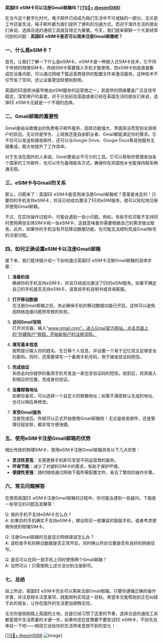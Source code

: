 **英国EE eSIM卡可以注册Gmail邮箱吗？[[TG💪+ @esim1088](https://t.me/s/esim1088)]**

在当今这个数字化时代，电子邮件已经成为我们生活中不可或缺的一部分。无论是工作还是生活，电子邮件都为我们提供了便利的沟通方式。而对于海外生活的朋友们来说，选择合适的通信工具就显得尤为重要。今天，我们就来聊聊一个大家经常问到的问题：**英国EE eSIM卡是否可以用来注册Gmail邮箱呢？**

### 一、什么是eSIM卡？

首先，让我们了解一下什么是eSIM卡。eSIM卡是一种嵌入式SIM卡技术，它不同于传统的物理SIM卡。传统SIM卡需要插入手机才能使用，而eSIM卡则是直接集成在设备内部，可以通过网络下载运营商提供的配置文件来激活服务。这种技术不仅节省了空间，还让设备更加轻便和耐用。

英国的EE是欧洲最早推出eSIM服务的运营商之一，其提供的网络覆盖广泛且信号稳定，深受用户的喜爱。对于计划前往英国或者已经在英国生活的朋友们来说，选择EE eSIM卡无疑是一个不错的选择。

### 二、Gmail邮箱的重要性

Gmail是由谷歌推出的免费电子邮件服务，因其功能强大、界面简洁而受到全球用户的欢迎。无论你是学生、上班族还是自由职业者，Gmail都能满足你的需求。它不仅可以发送和接收邮件，还可以与Google Drive、Google Docs等其他服务无缝集成，极大地提升了工作效率。

对于生活在国外的人来说，Gmail更是必不可少的工具。它可以帮助你管理来自各个国家的工作邮件，也可以作为备用联系方式，确保你在异国他乡也能保持联系畅通无阻。

### 三、eSIM卡与Gmail的关系

那么，问题来了：英国EE eSIM卡能否用来注册Gmail邮箱呢？答案是肯定的！只要你的手机支持eSIM卡，并且已经成功激活了EE的eSIM服务，就可以轻松地注册并使用Gmail邮箱。

不过，在实际操作过程中，可能会遇到一些小问题。例如，有些手机可能不支持同时使用两张实体SIM卡和一张eSIM卡，这就意味着你需要根据自己的需求做出取舍。此外，如果你的手机没有开启移动数据功能，也可能无法顺利完成Gmail账号的注册过程。

### 四、如何正确设置eSIM卡以注册Gmail邮箱

接下来，我们就详细介绍一下如何通过英国EE eSIM卡注册Gmail邮箱的具体步骤：

1. **准备阶段**  
   确保你的手机支持eSIM卡，并且已经成功激活了EE的eSIM服务。如果不确定自己的手机是否支持eSIM卡，请查阅手机说明书或咨询客服。

2. **打开移动数据**  
   在注册Gmail邮箱之前，务必确保手机的移动数据功能已开启。这样可以避免因网络连接问题而导致的失败。

3. **访问Gmail官网**  
   打开浏览器，输入“www.gmail.com”，进入Gmail官方网站。点击页面上的“创建账户”按钮，开始新账户的注册流程。

4. **填写基本信息**  
   按照提示输入你的姓名、生日等个人信息，并设置一个易于记忆但又足够安全的密码。同时，还需要填写一个备用手机号码，用于接收验证码短信。

5. **完成验证**  
   系统会向你提供的备用手机号发送一条包含验证码的短信。收到后，将其输入到相应的位置，完成身份验证。

6. **设置邮箱地址**  
   如果你喜欢，可以选择一个自定义的邮箱地址；如果不满意默认生成的地址，也可以稍后再修改。

7. **享受Gmail服务**  
   注册完成后，你就可以正式开始使用Gmail邮箱啦！无论是收发邮件，还是管理日程安排，都非常方便快捷。

### 五、使用eSIM卡注册Gmail邮箱的优势

相比传统的物理SIM卡，使用eSIM卡注册Gmail邮箱具有以下几点优势：

- **灵活性更高**：无需更换手机即可享受不同运营商的服务。
- **环保节能**：减少了对塑料SIM卡的需求，有助于保护环境。
- **便捷性更强**：随时随地通过网络下载所需配置文件，省去了繁琐的操作步骤。

### 六、常见问题解答

在使用英国EE eSIM卡注册Gmail邮箱的过程中，你可能会遇到一些疑问。下面是一些常见的问题及其解答：

Q: 我的手机不支持eSIM卡怎么办？  
A: 如果你的手机确实不支持eSIM卡，建议购买一部兼容的智能手机，或者考虑使用传统的物理SIM卡。

Q: 注册Gmail邮箱时总是显示网络错误怎么办？  
A: 请检查手机的移动数据是否正常开启，同时确认所处位置是否有良好的网络信号。

Q: 是否可以在同一部手机上同时使用两个Gmail邮箱？  
A: 当然可以！只需按照上述方法分别注册即可。

### 七、总结

综上所述，英国EE eSIM卡完全可以用来注册Gmail邮箱。只要你遵循正确的操作步骤，并注意相关注意事项，就能顺利实现这一目标。希望本文能帮助到正在纠结于此的朋友，让你在国外的生活更加顺畅无忧。

无论你是刚刚踏上英国的土地，还是已经习惯了这里的节奏，选择合适的通信工具都是提升生活质量的关键一步。如果你还在犹豫要不要尝试EE eSIM卡，不妨先去体验一下吧——相信它会给你的生活带来意想不到的变化！

[[TG💪+ @esim1088](https://t.me/s/esim1088) ![Image](https://i.postimg.cc/4NQfJmqS/Snipaste-2025-05-13-00-14-12.png)]